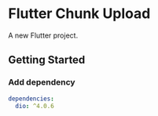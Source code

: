 # Flutter Chunk Upload

A new Flutter project.

## Getting Started

### Add dependency

```yaml
dependencies:
  dio: ^4.0.6
```
